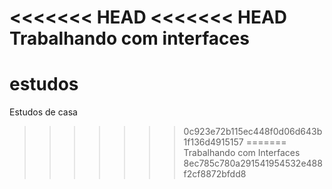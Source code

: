 <<<<<<< HEAD
<<<<<<< HEAD
Trabalhando com interfaces
=======
# estudos
Estudos de casa
>>>>>>> 0c923e72b115ec448f0d06d643b1f136d4915157
=======
Trabalhando com Interfaces
>>>>>>> 8ec785c780a291541954532e488f2cf8872bfdd8
